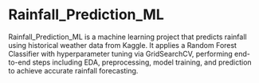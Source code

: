 # Rainfall_Prediction_ML
Rainfall_Prediction_ML is a machine learning project that predicts rainfall using historical weather data from Kaggle. It applies a Random Forest Classifier with hyperparameter tuning via GridSearchCV, performing end-to-end steps including EDA, preprocessing, model training, and prediction to achieve accurate rainfall forecasting.
